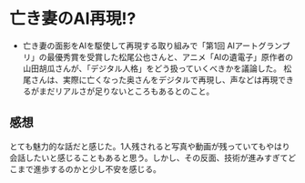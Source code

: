 # 亡き妻のAI再現!?  
- 亡き妻の面影をAIを駆使して再現する取り組みで「第1回 AIアートグランプリ」の最優秀賞を受賞した松尾公也さんと、アニメ「AIの遺電子」原作者の山田胡瓜さんが、「デジタル人格」をどう扱っていくべきかを議論した。
松尾さんは、実際に亡くなった奥さんをデジタルで再現し、声などは再現できるがまだリアルさが足りないところもあるとのこと。
## 感想  
とても魅力的な話だと感じた。1人残されると写真や動画が残っていてもやはり会話したいと感じることもあると思う。しかし、その反面、技術が進みすぎてどこまで進歩するのかと少し不安を感じる。
